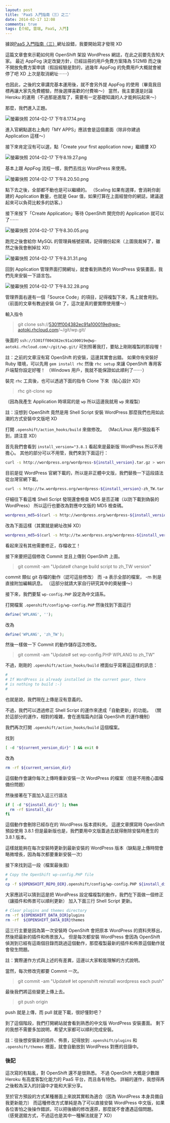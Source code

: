 ```yaml
---
layout: post
title: 'PaaS 入門指南（三）之二'
date: 2014-02-17 12:08
comments: true
tags: [介紹, 雲端, PaaS, 入門]
---
```

據說[PaaS 入門指南（三）](http://blog.frost.tw/posts/2014/02/04/getting-started-PaaS-3)網址設錯，我要開始寫才發現 XD

這篇文章會來示範如何用 OpenShift 架設 WordPress 網誌，在此之前要先告知大家。
最近 AppFog 決定改變方針，已經註冊的用戶免費方案降為 512MB 而之後不開放免費方案申請（假設經驗是對的，過幾年 AppFog 的免費用戶大概就會被停了吧 XD 上次是取消網址⋯⋯）

也因此，之後的文章講完基本運用後，就不會另外提 AppFog 的使用（畢竟我目標再讓大家先免費體驗，然後選擇喜歡的付費嘛～）
當然，我主要還是討論 Heroku 的運用（不過那是進階了，需要有一定基礎知識的人才能夠玩起來～）

那麼，我們進入正題。

<!-- more -->

![螢幕快照 2014-02-17 下午8.17.14.png](http://user-image.logdown.io/user/52/blog/52/post/179066/645f8alkQUOeeV3PVJj1_%E8%9E%A2%E5%B9%95%E5%BF%AB%E7%85%A7%202014-02-17%20%E4%B8%8B%E5%8D%888.17.14.png)

進入官網點選右上角的「MY APPS」應該會是這個畫面（除非你建過 Application 這樣～）

接下來肯定沒有可以選，點「Create your first application now」繼續摟 XD

![螢幕快照 2014-02-17 下午8.19.27.png](http://user-image.logdown.io/user/52/blog/52/post/179066/VMvgNN0ET2qRUOzPyKCR_%E8%9E%A2%E5%B9%95%E5%BF%AB%E7%85%A7%202014-02-17%20%E4%B8%8B%E5%8D%888.19.27.png)

基本上跟 AppFog 流程一樣，我們去找出 WordPress 來使用。

![螢幕快照 2014-02-17 下午8.20.50.png](http://user-image.logdown.io/user/52/blog/52/post/179066/UezeOxHQSfK25xE0kUva_%E8%9E%A2%E5%B9%95%E5%BF%AB%E7%85%A7%202014-02-17%20%E4%B8%8B%E5%8D%888.20.50.png)

點下去之後，全部都不動也是可以繼續的。
（Scaling 如果有選擇，會消耗你創建的 Application 數量，也就是 Gear 值，如果打算在上面經營你的網誌，建議選起來可以負荷比較多的訪客。）

接下來按下「Create Application」等待 OpenShift 開完你的 Application 就可以了⋯⋯

![螢幕快照 2014-02-17 下午8.30.05.png](http://user-image.logdown.io/user/52/blog/52/post/179066/cVFrLdNYTpKyYvt5YJo6_%E8%9E%A2%E5%B9%95%E5%BF%AB%E7%85%A7%202014-02-17%20%E4%B8%8B%E5%8D%888.30.05.png)

跑完之後會給你 MySQL 的管理員帳號密碼，記得備份起來（上圖我裁掉了，雖然之後我會刪掉拉 XD）

![螢幕快照 2014-02-17 下午8.31.31.png](http://user-image.logdown.io/user/52/blog/52/post/179066/B71hEB12TwKjbGn58iLg_%E8%9E%A2%E5%B9%95%E5%BF%AB%E7%85%A7%202014-02-17%20%E4%B8%8B%E5%8D%888.31.31.png)

回到 Application 管理界面打開網址，就會看到熟悉的 WordPress 安裝畫面，我們先來安裝一下語言包。

![螢幕快照 2014-02-17 下午8.32.28.png](http://user-image.logdown.io/user/52/blog/52/post/179066/Wvwlep1rSAOnsyYNWaKJ_%E8%9E%A2%E5%B9%95%E5%BF%AB%E7%85%A7%202014-02-17%20%E4%B8%8B%E5%8D%888.32.28.png)

管理界面右邊有一個「Source Code」的項目，記得複製下來，馬上就會用到。
（前面的文章有教過安裝 Git 了，這次是真的要實際使用摟～）

輸入指令
> git clone ssh://5301ff004382ec91a100019e@wp-aotoki.rhcloud.com/~/git/wp.git/

後面的 `ssh://5301ff004382ec91a100019e@wp-aotoki.rhcloud.com/~/git/wp.git/` 可別照著我打，要貼上剛剛複製的那段喔！

註：之前的文章沒有寫 OpenShift 的安裝，這邊其實會出錯。
如果你有安裝好 Ruby 環境，可以先用 `gem install rhc` 然後 `rhc setup` 來讓 OpenShift 專用客戶端幫你設定好喔！
（Windows 用戶，我就不能保證如此順利了⋯⋯）

裝完 `rhc` 工具後，也可以透過下面的指令 Clone 下來（貼心設計 XD）
> rhc git-clone wp

（因為我產生 Application 時填寫的是 `wp` 所以這邊我就用 `wp` 來複製）

註：沒想到 OpenShift 竟然是用 Shell Script 安裝 WordPress 那麼我們也用如此潮的方式安裝中文版吧 XD

打開 `.openshift/action_hooks/build` 來做修改。
（Mac/Linux 用戶預設看不到，請注意 XD）

首先我們會看到 `install_version="3.8.1` 看起來是最新版 WordPress 所以不用擔心。
其他的部分可以不用管，我們來到下面這行：

```sh
curl -s http://wordpress.org/wordpress-${install_version}.tar.gz > wordpress-${install_version}.tar.gz
```

目前是從 WordPress 官網下載的，所以是非正體中文版，我們替換一下這段語法從台灣官網下載。

```sh
curl -s http://tw.wordpress.org/wordpress-${install_version}-zh_TW.tar.gz > wordpress-${install_version}.tar.gz
```

仔細往下看這堆 Shell Script 發現還會檢查 MD5 是否正確（以防下載到偽裝的 WordPress）
所以這行也要改為對應中文版的 MD5 檢查碼。

```sh
wordpress_md5=$(curl -s http://wordpress.org/wordpress-${install_version}.tar.gz.md5)
```

改為下面這樣（其實就是網址改掉 XD）

```sh
wordpress_md5=$(curl -s http://tw.wordpress.org/wordpress-${install_version}-zh_TW.tar.gz.md5)
```

看起來沒有其他需要修正，存檔收工！

接下來要把這個修改 Commit 並且上傳到 OpenShift 上面。

> git commit -am "Update# change build script to zh_TW version"

commit 類似 git 存檔的動作（認可這些修改） 而 -a 表示全部的檔案， -m 則是直接附加編輯訊息。
（這部分就請大家自行研究其中的奧秘摟～）

接下來，我們要幫 `wp-config.PHP` 設定為中文語系。

打開檔案 `.openshift/config/wp-config.PHP` 然後找到下面這行

```PHP
define('WPLANG', '');
```

改為

```PHP
define('WPLANG', 'zh_TW');
```

然後一樣做一下 Commit 的動作儲存這次修改。

> git commit -am "Update# set wp-config.PHP WPLANG to zh_TW"

不過，剛剛的 `.openshift/action_hooks/build` 裡面似乎寫著這這樣的訊息：

```sh
#
# If WordPress is already installed in the current gear, there
# is nothing to build :-)
#
```

也就是說，我們現在上傳是沒有意義的。

不過，我們可以透過修正 Shell Script 的運作來達成「自動更新」的功能。
（關於這部分的運作，相對的複雜，會在進階篇內討論 OpenShift 的運作機制）

我們再次打開 `.openshift/action_hooks/build` 這個檔案。

找到
```sh
[ -d "${current_version_dir}" ] && exit 0
```

改為
``` sh
rm -rf ${current_version_dir}
```

這個動作會讓你每次上傳時重新安裝一次 WordPress 的檔案（但是不用擔心圖檔備份問題）

然後接著在下面加入這三行語法
```sh
if [ -d "${install_dir}" ]; then
  rm -rf $install_dir
fi
```

這個動作會刪除已經存在的 WordPress 版本資料夾。
這邊文章撰寫時 OpenShift 預設使用 3.8.1 但是最新版也是，我們要用中文版蓋過去就得刪除安裝時產生的 3.8.1 版本。

這樣就能夠在每次安裝時更新到最新安裝的 WordPress 版本（缺點是上傳時間會略微增長，因為每次都要重新安裝一次）

接下來找到這一段（檔案最後面）
```sh
# Copy the OpenShift wp-config.PHP file
#
cp -f ${OPENSHIFT_REPO_DIR}.openshift/config/wp-config.PHP ${install_dir}/wp-config.PHP
```

大家應該可以猜到這是把 WordPress 設定檔複製的動作，我們在下面做一個修正（讓插件和佈景可以順利更新）
加入下面三行 Shell Script 更新。

```sh
# Clear plugins and themes directory
rm -rf ${OPENSHIFT_DATA_DIR}plugins
rm -rf  ${OPENSHIFT_DATA_DIR}themes
```

這三行主要是因為第一次安裝時 OpenShift 會把原本 WordPress 的資料夾移出，然後把最新的插件和佈景放入。
但是每次都安裝 WordPress 會因為 OpenShift 偵測到已經有這兩個目錄而跳過這個動作，那麼複製最新的插件和佈景這個動作就會發生問題。

註：實際運作方式與上述的有差異，這邊以大家較能理解的方式說明。

當然，每次修改完都要 Commit 一次。
> git commit -am "Update# let openshift reinstall wordpress each push"

最後我們將這些變更上傳上去。

> git push origin

push 就是上傳，而 pull 就是下載，很好懂對吧？

到了這個階段，我們打開網站就會看到熟悉的中文版 WordPress 安裝畫面。
剩下的我想不需要多加說明，希望大家都可以順利完成安裝。

註：往後想安裝新的插件、佈景，記得放到 `.openshift/plugins` 和 `.openshift/themes` 裡面，就會自動放到 WordPress 對應的目錄中。

### 後記

這次寫的有點亂，對 OpenShift 還不是很熟悉。
不過 OpenShift 大概是少數跟 Heroku 有高度客製化能力的 PaaS 平台，而且各有特色。
詳細的運作，我想得再之後較為深入的討論中才能和大家分享。

至於官方預設的方式某種層面上來說其實較為適合（因為 WordPress 本身具備自我更新能力）
而這種修改方式單純是為了可以直接安裝 WordPress 中文版，如果各位害怕之後操作錯誤，可以把後續的修改還原，那麼就不會遭遇這個問題。
（感覺選錯方式，不過這也是其中一種解法就是了 XD）

